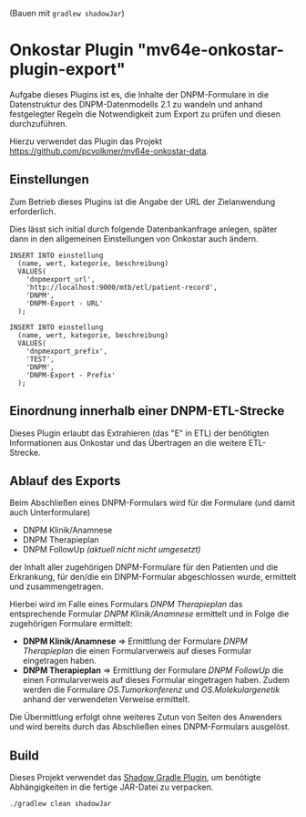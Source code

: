 (Bauen mit `gradlew shadowJar`)

# Onkostar Plugin "mv64e-onkostar-plugin-export"

Aufgabe dieses Plugins ist es, die Inhalte der DNPM-Formulare in die Datenstruktur des DNPM-Datenmodells 2.1 zu wandeln
und anhand festgelegter Regeln die Notwendigkeit zum Export zu prüfen und diesen durchzuführen.

Hierzu verwendet das Plugin das Projekt https://github.com/pcvolkmer/mv64e-onkostar-data.

## Einstellungen

Zum Betrieb dieses Plugins ist die Angabe der URL der Zielanwendung erforderlich.

Dies lässt sich initial durch folgende Datenbankanfrage anlegen, später dann in den allgemeinen Einstellungen von
Onkostar auch ändern.

```
INSERT INTO einstellung
  (name, wert, kategorie, beschreibung) 
  VALUES(
    'dnpmexport_url',
    'http://localhost:9000/mtb/etl/patient-record',
    'DNPM',
    'DNPM-Export - URL'
  );

INSERT INTO einstellung
  (name, wert, kategorie, beschreibung)
  VALUES(
    'dnpmexport_prefix',
    'TEST',
    'DNPM',
    'DNPM-Export - Prefix'
  );
```

## Einordnung innerhalb einer DNPM-ETL-Strecke

Dieses Plugin erlaubt das Extrahieren (das "E" in ETL) der benötigten Informationen aus Onkostar und das Übertragen an
die weitere ETL-Strecke.

## Ablauf des Exports

Beim Abschließen eines DNPM-Formulars wird für die Formulare (und damit auch Unterformulare)

* DNPM Klinik/Anamnese
* DNPM Therapieplan
* DNPM FollowUp *(aktuell nicht nicht umgesetzt)*

der Inhalt aller zugehörigen DNPM-Formulare für den Patienten und die Erkrankung, für den/die ein DNPM-Formular
abgeschlossen wurde, ermittelt und zusammengetragen.

Hierbei wird im Falle eines Formulars *DNPM Therapieplan* das entsprechende Formular *DNPM Klinik/Anamnese* ermittelt
und in Folge die zugehörigen Formulare ermittelt:

* **DNPM Klinik/Anamnese** => Ermittlung der Formulare *DNPM Therapieplan* die einen Formularverweis auf dieses Formular
  eingetragen haben.
* **DNPM Therapieplan** => Ermittlung der Formulare *DNPM FollowUp* die einen Formularverweis auf dieses Formular
  eingetragen haben.
  Zudem werden die Formulare *OS.Tumorkonferenz* und *OS.Molekulargenetik* anhand der verwendeten Verweise ermittelt.

Die Übermittlung erfolgt ohne weiteres Zutun von Seiten des Anwenders und wird bereits durch das Abschließen eines
DNPM-Formulars ausgelöst.

## Build

Dieses Projekt verwendet das [Shadow Gradle Plugin](https://gradleup.com/shadow/), um benötigte Abhängigkeiten in die
fertige JAR-Datei zu verpacken.

```bash
./gradlew clean shadowJar
```
